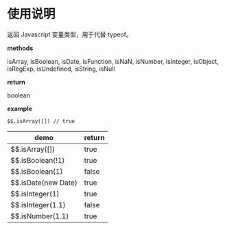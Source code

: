 # 使用说明

返回 Javascript 变量类型，用于代替 typeof。

**methods**

isArray, isBoolean, isDate, isFunction, isNaN, isNumber, isInteger, isObject, isRegExp, isUndefined, isString, isNull

**return**

boolean

**example**

`$$.isArray([]) // true`

| demo | return |
| ---- | ------ |
| $$.isArray([]) | true |
| $$.isBoolean(!1) | true |
| $$.isBoolean(1) | false |
| $$.isDate(new Date) | true |
| $$.isInteger(1) | true |
| $$.isInteger(1.1) | false |
| $$.isNumber(1.1) | true |
